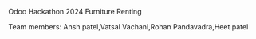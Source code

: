 Odoo Hackathon 2024
Furniture Renting

Team members: Ansh patel,Vatsal Vachani,Rohan Pandavadra,Heet patel
